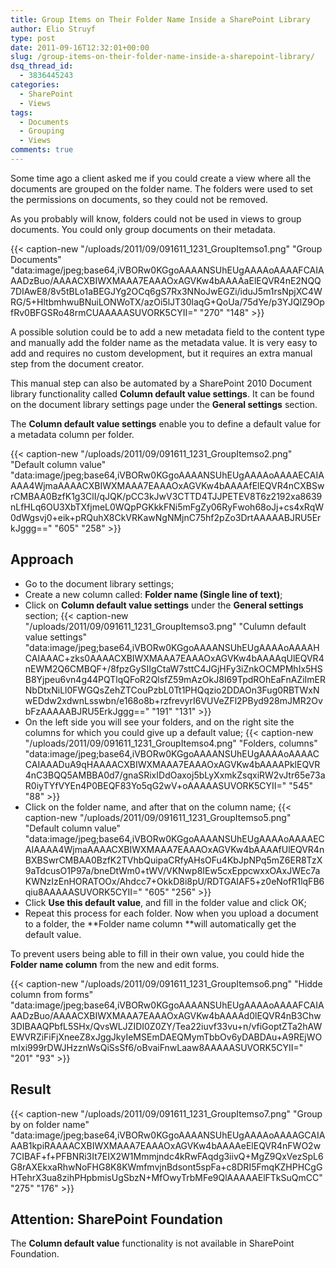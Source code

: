 ```yaml
---
title: Group Items on Their Folder Name Inside a SharePoint Library
author: Elio Struyf
type: post
date: 2011-09-16T12:32:01+00:00
slug: /group-items-on-their-folder-name-inside-a-sharepoint-library/
dsq_thread_id:
  - 3836445243
categories:
  - SharePoint
  - Views
tags:
  - Documents
  - Grouping
  - Views
comments: true
---
```


Some time ago a client asked me if you could create a view where all the documents are grouped on the folder name. The folders were used to set the permissions on documents, so they could not be removed.

As you probably will know, folders could not be used in views to group documents. You could only group documents on their metadata.

{{< caption-new "/uploads/2011/09/091611_1231_GroupItemso1.png" "Group Documents"  "data:image/jpeg;base64,iVBORw0KGgoAAAANSUhEUgAAAAoAAAAFCAIAAADzBuo/AAAACXBIWXMAAA7EAAAOxAGVKw4bAAAAaElEQVR4nE2NQQ7DIAwE8/8v5tBLo1aBEGJYg2OCq6gS7Rx3NNoJwEGZi/iduJ5m1rsNpjXC4WRG/5+HltbmhwuBNuiLONWoTX/azOi5lJT30laqG+QoUa/75dYe/p3YJQlZ9OpfRv0BFGSRo48rmCUAAAAASUVORK5CYII=" "270" "148" >}}

A possible solution could be to add a new metadata field to the content type and manually add the folder name as the metadata value. It is very easy to add and requires no custom development, but it requires an extra manual step from the document creator.

This manual step can also be automated by a SharePoint 2010 Document library functionality called **Column default value settings**. It can be found on the document library settings page under the **General settings** section.

The **Column default value settings** enable you to define a default value for a metadata column per folder.

{{< caption-new "/uploads/2011/09/091611_1231_GroupItemso2.png" "Default column value"  "data:image/jpeg;base64,iVBORw0KGgoAAAANSUhEUgAAAAoAAAAECAIAAAA4WjmaAAAACXBIWXMAAA7EAAAOxAGVKw4bAAAAfElEQVR4nCXBSwrCMBAA0BzfK1g3ClI/qJQK/pCC3kJwV3CTTD4TJJPETEV8T6z2192xa8639nLfHLq6OU3XbTXfjmeL0WQpPGKkkFNi5mFgZy06RyFwoh68oJj+cs4xRqW0dWgsvj0+eik+pRQuhX8CkVRKawNgNMjnC75hf2pZo3DrtAAAAABJRU5ErkJggg==" "605" "258" >}}

## Approach

*   Go to the document library settings;
*   Create a new column called: **Folder name (Single line of text)**;
*   Click on **Column default value settings** under the **General settings** section;
{{< caption-new "/uploads/2011/09/091611_1231_GroupItemso3.png" "Culumn default value settings"  "data:image/jpeg;base64,iVBORw0KGgoAAAANSUhEUgAAAAoAAAAHCAIAAAC+zks0AAAACXBIWXMAAA7EAAAOxAGVKw4bAAAAqUlEQVR4nEWM2Q6CMBQF+/8fpzGySIIgCtaW7sttC4JGjHFy3iZnkOCMPMhIx5HSB8Yjpeu6vn4g44PQTlqQFoR2QlsfZ59mAzOkJ8I69TpdROhEaFnAZiImERNbDtxNiLl0FWGQsZehZTCouPzbL0Tt1PHQqzio2DDAOn3Fug0RBTWxNwEDdw2xdwnLsswbn/e168o8b+rzfrevyrI6VUVeZFl2PByd928mJMR2OvbFzAAAAABJRU5ErkJggg==" "191" "131" >}}
*   On the left side you will see your folders, and on the right site the columns for which you could give up a default value;
{{< caption-new "/uploads/2011/09/091611_1231_GroupItemso4.png" "Folders, columns"  "data:image/jpeg;base64,iVBORw0KGgoAAAANSUhEUgAAAAoAAAACCAIAAADuA9qHAAAACXBIWXMAAA7EAAAOxAGVKw4bAAAAPklEQVR4nC3BQQ5AMBBA0d7/gnaSRixIDdOaxoj5bLyXxmkZsqxiRW2vJtr65e73aR0iyTYfVYEn4P0BEQF83Yo5qG2wV+oAAAAASUVORK5CYII=" "545" "88" >}}
*   Click on the folder name, and after that on the column name;
{{< caption-new "/uploads/2011/09/091611_1231_GroupItemso5.png" "Default column value"  "data:image/jpeg;base64,iVBORw0KGgoAAAANSUhEUgAAAAoAAAAECAIAAAA4WjmaAAAACXBIWXMAAA7EAAAOxAGVKw4bAAAAfUlEQVR4nBXBSwrCMBAA0BzfK2TVhbQuipaCRfyAHsOFu4KbJpNPq5mZ6ER8TzX9aTdcusO1P97a/bneDtWm0+tWV/VKNwp8IEw5cxEppcwxxOAxJWEc7aKWNzIzEnHORATOOx/Ahdcc7+OkkD8i8pU/RDTGAIAF5+z0eNofR1lqFB6qiu8AAAAASUVORK5CYII=" "605" "256" >}}
*   Click **Use this default value**, and fill in the folder value and click OK;
*   Repeat this process for each folder.
Now when you upload a document to a folder, the **Folder name column **will automatically get the default value.

To prevent users being able to fill in their own value, you could hide the **Folder name column** from the new and edit forms.

{{< caption-new "/uploads/2011/09/091611_1231_GroupItemso6.png" "Hidde column from forms"  "data:image/jpeg;base64,iVBORw0KGgoAAAANSUhEUgAAAAoAAAAFCAIAAADzBuo/AAAACXBIWXMAAA7EAAAOxAGVKw4bAAAAd0lEQVR4nB3Chw3DIBAAQPbfL5SHx/QvsWLJZIDI0Z0ZY/Tea22iuvf33vu+n/vfiGoptZTa2hAWEWVRZiFiFjXneeZ8xJggJkyIeMSEmDAEQMymTbbOv6yDABDAu+A9REjWOmIxi999rDWJHzznWsQiSsSf6/oBvaiFnwLaaw8AAAAASUVORK5CYII=" "201" "93" >}}

## Result

{{< caption-new "/uploads/2011/09/091611_1231_GroupItemso7.png" "Group by on folder name"  "data:image/jpeg;base64,iVBORw0KGgoAAAANSUhEUgAAAAoAAAAGCAIAAAB1kpiRAAAACXBIWXMAAA7EAAAOxAGVKw4bAAAAeElEQVR4nFWO2w7CIBAF+f+PFBNRi3It7EIX2W1Mmmjndc4kRwFAqdg3iivQ+MgZ9QxVezSpL6G8rAXEkxaRhwNoFHG8K8KWmfmvjnBdsont5spFa+c8DRI5FmqKZHPHCgGHTehrX3ua8zihPHpbmisUgSbzN+MfOwyTrbMFe9QlAAAAAElFTkSuQmCC" "275" "176" >}}

## Attention: SharePoint Foundation

The **Column default value** functionality is not available in SharePoint Foundation.